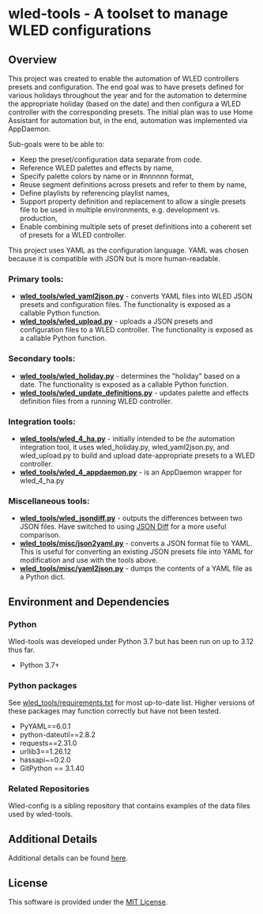 # wled-tools - A toolset to manage WLED configurations

## Overview

This project was created to enable the automation of WLED controllers presets
and configuration. The end goal was to have presets defined for various 
holidays throughout the year and for the automation to determine the 
appropriate holiday (based on the date) and then configura a WLED controller
with the corresponding presets. The initial plan was to use Home Assistant 
for automation but, in the end, automation was implemented via AppDaemon.

Sub-goals were to be able to:
 - Keep the preset/configuration data separate from code.
 - Reference WLED palettes and effects by name,
 - Specify palette colors by name or in #nnnnnn format,
 - Reuse segment definitions across presets and refer to them by name, 
 - Define playlists by referencing playlist names,
 - Support property definition and replacement to allow a single presets 
   file to be used in multiple environments, e.g. development vs. production,
 - Enable combining multiple sets of preset definitions into a coherent set
   of presets for a WLED controller.

This project uses YAML as the configuration language. YAML was chosen because
it is compatible with JSON but is more human-readable. 

### Primary tools:
- **[wled_tools/wled_yaml2json.py](doc/wled_yaml2json.md)** - converts YAML files into 
WLED JSON presets and configuration files.  The functionality is exposed as a callable
Python function.
- **[wled_tools/wled_upload.py](doc/wled_upload.md)** - uploads a JSON presets and
configuration files to a WLED controller. The functionality is exposed as a callable
Python function.

### Secondary tools:
- **[wled_tools/wled_holiday.py](doc/wled_holiday.md)** - determines the "holiday" based on a date. The 
functionality is exposed as a callable Python function.
- **[wled_tools/wled_update_definitions.py](doc/wled_update_definitions.md)** - updates palette and effects 
definition files from a running WLED controller.

### Integration tools:
- **[wled_tools/wled_4_ha.py](doc/wled_4_ha.md)** - initially intended to be *the* automation integration
tool, it uses wled_holiday.py, wled_yaml2json.py, and wled_upload.py to
build and upload date-appropriate presets to a WLED controller.
- **[wled_tools/wled_4_appdaemon.py](doc/wled_4_appdaemon.md)** - is an AppDaemon wrapper for wled_4_ha.py

### Miscellaneous tools:
- **[wled_tools/wled_jsondiff.py](doc/wled_jsondiff.md)** - outputs the differences between two JSON files.
Have switched to using [JSON Diff](https://jsondiff.org/) for a more useful comparison.
- **[wled_tools/misc/json2yaml.py](doc/json2yaml.md)** - converts a JSON format file to YAML. This is useful 
for converting an existing JSON presets file into YAML for modification and use with 
the tools above.
- **[wled_tools/misc/yaml2json.py](doc/yaml2json.md)** - dumps the contents of a YAML file as a Python
dict.

## Environment and Dependencies

### Python
Wled-tools was developed under Python 3.7 but has been run on up to 3.12 thus far.
- Python 3.7+

### Python packages
See [wled_tools/requirements.txt](wled_tools/requirements.txt) for most up-to-date list. Higher versions
of these packages may function correctly but have not been tested.
- PyYAML==6.0.1
- python-dateutil==2.8.2
- requests==2.31.0
- urllib3==1.26.12
- hassapi~=0.2.0
- GitPython == 3.1.40

### Related Repositories
Wled-config is a sibling repository that contains examples of the data files used by wled-tools.

## Additional Details
Additional details can be found [here](doc/README.md).

## License
This software is provided under the [MIT License](LICENSE).

